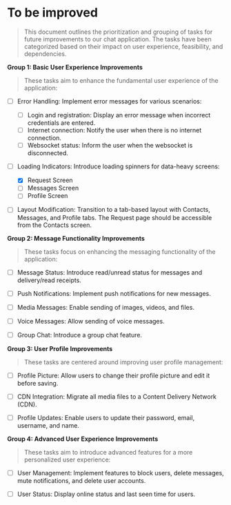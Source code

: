 # To be improved

> This document outlines the prioritization and grouping of tasks for
> future improvements to our chat application. The tasks have been
> categorized based on their impact on user experience, feasibility, and
> dependencies.

**Group 1: Basic User Experience Improvements**
> These tasks aim to enhance the fundamental user experience of the
> application:

 - [ ] Error Handling: Implement error messages for various scenarios:
	
	 - [ ] Login and registration: Display an error message when incorrect
       credentials are entered.
	 - [ ] Internet connection: Notify the user when there is no internet
       connection.
	 - [ ] Websocket status: Inform the user when the websocket is
       disconnected.
 - [ ] Loading Indicators: Introduce loading spinners for data-heavy
       screens:
	 - [x] Request Screen
	 - [ ] Messages Screen
	 - [ ] Profile Screen

- [ ] Layout Modification: Transition to a tab-based layout with Contacts, Messages, and Profile tabs. The Request page should be accessible from the Contacts screen.

**Group 2: Message Functionality Improvements**

> These tasks focus on enhancing the messaging functionality of the
> application:

- [ ] Message Status: Introduce read/unread status for messages and delivery/read receipts.

- [ ] Push Notifications: Implement push notifications for new messages.

- [ ] Media Messages: Enable sending of images, videos, and files.

- [ ] Voice Messages: Allow sending of voice messages.

- [ ] Group Chat: Introduce a group chat feature.

**Group 3: User Profile Improvements**

> These tasks are centered around improving user profile management:

- [ ] Profile Picture: Allow users to change their profile picture and edit it before saving.

- [ ] CDN Integration: Migrate all media files to a Content Delivery Network (CDN).

- [ ] Profile Updates: Enable users to update their password, email, username, and name.

**Group 4: Advanced User Experience Improvements**

> These tasks aim to introduce advanced features for a more personalized
> user experience:

- [ ] User Management: Implement features to block users, delete messages, mute notifications, and delete user accounts.

- [ ] User Status: Display online status and last seen time for users.